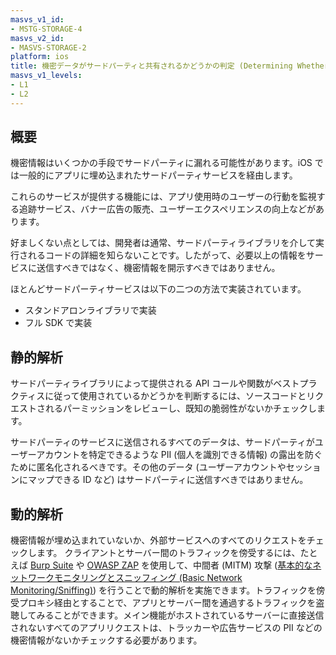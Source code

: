 ```yaml
---
masvs_v1_id:
- MSTG-STORAGE-4
masvs_v2_id:
- MASVS-STORAGE-2
platform: ios
title: 機密データがサードパーティと共有されるかどうかの判定 (Determining Whether Sensitive Data Is Shared with Third Parties)
masvs_v1_levels:
- L1
- L2
---
```


## 概要

機密情報はいくつかの手段でサードパーティに漏れる可能性があります。iOS では一般的にアプリに埋め込まれたサードパーティサービスを経由します。

これらのサービスが提供する機能には、アプリ使用時のユーザーの行動を監視する追跡サービス、バナー広告の販売、ユーザーエクスペリエンスの向上などがあります。

好ましくない点としては、開発者は通常、サードパーティライブラリを介して実行されるコードの詳細を知らないことです。したがって、必要以上の情報をサービスに送信すべきではなく、機密情報を開示すべきではありません。

ほとんどサードパーティサービスは以下の二つの方法で実装されています。

- スタンドアロンライブラリで実装
- フル SDK で実装

## 静的解析

サードパーティライブラリによって提供される API コールや関数がベストプラクティスに従って使用されているかどうかを判断するには、ソースコードとリクエストされるパーミッションをレビューし、既知の脆弱性がないかチェックします。

サードパーティのサービスに送信されるすべてのデータは、サードパーティがユーザーアカウントを特定できるような PII (個人を識別できる情報) の露出を防ぐために匿名化されるべきです。その他のデータ (ユーザーアカウントやセッションにマップできる ID など) はサードパーティに送信すべきではありません。

## 動的解析

機密情報が埋め込まれていないか、外部サービスへのすべてのリクエストをチェックします。
クライアントとサーバー間のトラフィックを傍受するには、たとえば [Burp Suite](../../../tools/network/MASTG-TOOL-0077.md) や [OWASP ZAP](../../../tools/network/MASTG-TOOL-0079.md) を使用して、中間者 (MITM) 攻撃 ([基本的なネットワークモニタリングとスニッフィング (Basic Network Monitoring/Sniffing)](../../../techniques/ios/MASTG-TECH-0062.md)) を行うことで動的解析を実施できます。トラフィックを傍受プロキシ経由とすることで、アプリとサーバー間を通過するトラフィックを盗聴してみることができます。メイン機能がホストされているサーバーに直接送信されないすべてのアプリリクエストは、トラッカーや広告サービスの PII などの機密情報がないかチェックする必要があります。
